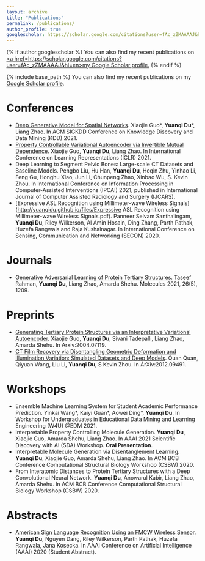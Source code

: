 ```yaml
---
layout: archive
title: "Publications"
permalink: /publications/
author_profile: true
googlescholar: https://scholar.google.com/citations?user=fAc_zZMAAAAJ&hl=en
---
```


{% if author.googlescholar %}
  You can also find my recent publications on <u><a href=https://scholar.google.com/citations?user=fAc_zZMAAAAJ&hl=en>my Google Scholar profile</a>.</u>
{% endif %}

{% include base_path %}
You can also find my recent publications on my [Google Scholar profile](https://scholar.google.com/citations?user=fAc_zZMAAAAJ&hl=en).

Conferences
======
* [Deep Generative Model for Spatial Networks](http://cs.emory.edu/~lzhao41/materials/papers/KDD21__Spatial_Graphs_Disentanglement_preprinted.pdf).
Xiaojie Guo\*, **Yuanqi Du**\*, Liang Zhao. 
In ACM SIGKDD Conference on Knowledge Discovery and Data Mining (KDD) 2021.
* [Property Controllable Variational Autoencoder via Invertible Mutual Dependence](https://openreview.net/forum?id=tYxG_OMs9WE). 
Xiaojie Guo, **Yuanqi Du**, Liang Zhao.
In International Conference on Learning Representations (ICLR) 2021.
* Deep Learning to Segment Pelvic Bones: Large-scale CT Datasets and Baseline Models. 
Pengbo Liu, Hu Han, **Yuanqi Du**, Heqin Zhu, Yinhao Li, Feng Gu, Honghu Xiao, Jun Li, Chunpeng Zhao, Xinbao Wu, S. Kevin Zhou.
In International Conference on Information Processing in Computer-Assisted Interventions (IPCAI) 2021, published in International Journal of Computer Assisted Radiology and Surgery (IJCARS).
* [Expressive ASL Recognition using Millimeter-wave Wireless Signals](http://yuanqidu.github.io/files/Expressive ASL Recognition using Millimeter-wave Wireless Signals.pdf). 
Panneer Selvam Santhalingam, **Yuanqi Du**, Riley Wilkerson, Al Amin Hosain, Ding Zhang, Parth Pathak, Huzefa Rangwala and Raja Kushalnagar.
In International Conference on Sensing, Communication and Networking (SECON) 2020.

Journals
======
* [Generative Adversarial Learning of Protein Tertiary Structures](https://www.mdpi.com/1420-3049/26/5/1209).
Taseef Rahman, **Yuanqi Du**, Liang Zhao, Amarda Shehu. 
Molecules 2021, 26(5), 1209.

Preprints
======
* [Generating Tertiary Protein Structures via an Interpretative Variational Autoencoder](https://arxiv.org/abs/2004.07119). 
Xiaojie Guo, **Yuanqi Du**, Sivani Tadepalli, Liang Zhao, Amarda Shehu.
In Arxiv:2004.07119.
* [CT Film Recovery via Disentangling Geometric Deformation and Illumination Variation: Simulated Datasets and Deep Models](https://arxiv.org/abs/2012.09491).
Quan Quan, Qiyuan Wang, Liu Li, **Yuanqi Du**, S Kevin Zhou. 
In ArXiv:2012.09491.


Workshops
======
* Ensemble Machine Learning System for Student Academic Performance Prediction. 
Yinkai Wang\*, Kaiyi Guan\*, Aowei Ding\*, **Yuanqi Du**. 
In Workshop for Undergraduates in Educational Data Mining and Learning Engineering (W4U) @EDM 2021.
* Interpretable Property Controlling Molecule Generation. 
**Yuanqi Du**, Xiaojie Guo, Amarda Shehu, Liang Zhao. 
In AAAI 2021 Scientific Discovery with AI (SDA) Workshop. **Oral Presentation**.
* Interpretable Molecule Generation via Disentanglement Learning. 
**Yuanqi Du**, Xiaojie Guo, Amarda Shehu, Liang Zhao. 
In ACM BCB Conference Computational Structural Biology Workshop (CSBW) 2020.
* From Interatomic Distances to Protein Tertiary Structures with a Deep Convolutional Neural Network. 
**Yuanqi Du**, Anowarul Kabir, Liang Zhao, Amarda Shehu. 
In ACM BCB Conference Computational Structural Biology Workshop (CSBW) 2020.

Abstracts
======
* [American Sign Language Recognition Using an FMCW Wireless Sensor](http://yuanqidu.github.io/files/American_Sign_Language_Recognition_Using_an_FMCW_Wireless_Sensor.pdf).
**Yuanqi Du**, Nguyen Dang, Riley Wilkerson, Parth Pathak, Huzefa Rangwala, Jana Kosecka. 
In AAAI Conference on Artificial Intelligence (AAAI) 2020 (Student Abstract).

<!---->
<!--{% for post in site.publications reversed %}-->
<!--  {% include archive-single.html %}-->
<!--{% endfor %}-->
